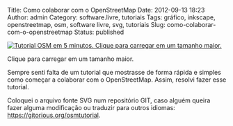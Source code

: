 Title: Como colaborar com o OpenStreetMap
Date: 2012-09-13 18:23
Author: admin
Category: software.livre, tutoriais
Tags: gráfico, inkscape, openstreetmap, osm, software livre, svg, tutoriais
Slug: como-colaborar-com-o-openstreetmap
Status: published

[![Tutorial OSM em 5 minutos. Clique para carregar em um tamanho
maior.](http://images.wille.blog.br/osm-tutorial-pt_br-650px.jpg)](http://images.wille.blog.br/osm-tutorial-pt_br.jpg)

Clique para carregar em um tamanho maior.

Sempre senti falta de um tutorial que mostrasse de forma rápida e
simples como começar a colaborar com o OpenStreetMap. Assim, resolvi
fazer esse tutorial.

Coloquei o arquivo fonte SVG num repositório GIT, caso alguém queira
fazer alguma modificação ou traduzir para outros idiomas:
<https://gitorious.org/osmtutorial>.

